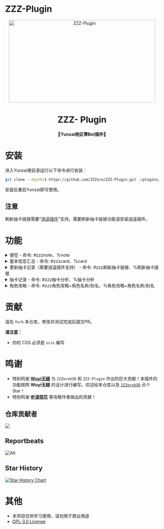 # ZZZ-Plugin

<p align="center">
  <a href="https://github.com/ZZZure/ZZZ-Plugin"><img src="https://s2.loli.net/2024/04/19/hOEDmsoUFy6nH5d.jpg" width="480" height="270" alt="ZZZ-Plugin"></a>
</p>
<h1 align = "center">ZZZ- Plugin</h1>
<h4 align = "center">🚧Yunzai绝区零Bot插件🚧</h4>

# 安装

进入Yunzai根目录运行以下命令进行安装：

```bash
git clone --depth=1 https://github.com/ZZZure/ZZZ-Plugin.git ./plugins/ZZZ-Plugin
```

安装后重启Yunzai即可使用。

## 注意

刷新抽卡链接需要“[逍遥插件](https://github.com/ctrlcvs/xiaoyao-cvs-plugin)”支持。需要刷新抽卡链接功能请安装逍遥插件。

# 功能

<details>
  <summary>便签 - 命令: #zzznote、%note</summary>
  <p><a><img src="https://s2.loli.net/2024/07/10/zM472pxdVIS3hvF.jpg"></a></p>
</details>

<details>
  <summary>基本信息汇总 - 命令: #zzzcard、%card</summary>
  <p><a><img src="https://s2.loli.net/2024/07/10/GiZmV1Cf7wTLOUp.jpg"></a></p>
</details>

<details>
  <summary>更新抽卡记录（需要逍遥插件支持） - 命令: #zzz刷新抽卡链接、%刷新抽卡链接</summary>
  <p><a><img src="https://s2.loli.net/2024/07/10/K6dg5EFGaHV7SW2.png"></a></p>
</details>

<details>
  <summary>抽卡记录 - 命令: #zzz抽卡分析、%抽卡分析</summary>
  <p><a><img src="https://s2.loli.net/2024/07/10/RTxz5IvcQBNOVMi.jpg"></a></p>
</details>

<details>
  <summary>角色攻略 - 命令: #zzz角色攻略+角色名称/别名、%角色攻略+角色名称/别名</summary>
  <p><a><img src="https://s2.loli.net/2024/07/10/sqRC2BpntlkNgP6.png"></a></p>
</details>

# 贡献

请先 `fork` 本仓库，修改并测试完成后提交PR。

**请注意：**

* 你的 CSS 必须是 `scss` 编写

# 鸣谢

* 特别鸣谢 **[Wuyi无疑](https://github.com/KimigaiiWuyi)** 为 `ZZZeroUID` 和 `ZZZ-Plugin` 作出的巨大贡献！本插件的功能按照 **Wuyi无疑** 的设计进行编写。欢迎给本仓库以及 [`ZZZeroUID`](https://github.com/ZZZure/ZZZeroUID) 点个 Star！
* 特别鸣谢 **[听语惊花](https://github.com/Nwflower)** 等攻略作者做出的贡献！

## 仓库贡献者

<a href="https://github.com/ZZZure/ZZZ-Plugin/graphs/contributors">
  <img src="https://contrib.rocks/image?repo=ZZZure/ZZZ-Plugin" />
</a>

## Reportbeats
![Alt](https://repobeats.axiom.co/api/embed/613a1e7717c6651ca1b725ceb710f6dc03fdb937.svg "Repobeats analytics image")

## Star History

[![Star History Chart](https://api.star-history.com/svg?repos=ZZZure/ZZZ-Plugin&type=Date)](https://star-history.com/#ZZZure/ZZZ-Plugin&Date)

# 其他

* 本项目仅供学习使用，请勿用于商业用途
* [GPL-3.0 License](./LICENSE)
